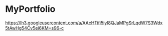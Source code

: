# MyPortfolio
https://lh3.googleusercontent.com/a/AAcHTtfi5iyI8QJaMPgSrLqdW7S3Wdx5tAwHg54Cv5ei6KM=s96-c
